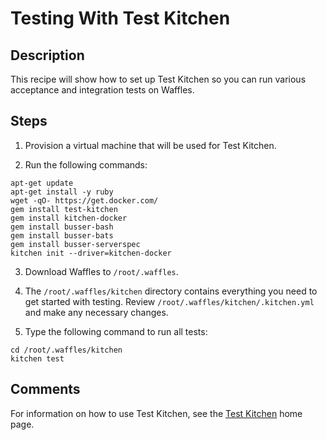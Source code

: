 # Testing With Test Kitchen

## Description

This recipe will show how to set up Test Kitchen so you can run various acceptance and integration tests on Waffles.

## Steps

1. Provision a virtual machine that will be used for Test Kitchen.

2. Run the following commands:

```shell
apt-get update
apt-get install -y ruby
wget -qO- https://get.docker.com/
gem install test-kitchen
gem install kitchen-docker
gem install busser-bash
gem install busser-bats
gem install busser-serverspec
kitchen init --driver=kitchen-docker
```

3. Download Waffles to `/root/.waffles`.

4. The `/root/.waffles/kitchen` directory contains everything you need to get started with testing. Review `/root/.waffles/kitchen/.kitchen.yml` and make any necessary changes.

5. Type the following command to run all tests:

```shell
cd /root/.waffles/kitchen
kitchen test
```

## Comments

For information on how to use Test Kitchen, see the [Test Kitchen](http://kitchen.ci) home page.
